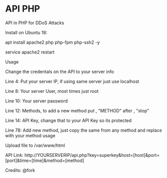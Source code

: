 # API PHP

API in PHP for DDoS Attacks


Install on Ubuntu 18:

apt install apache2 php php-fpm php-ssh2 -y

service apache2 restart


Usage

Change the credentals on the API to your server info

Line 4: Put your server IP, if using same server just use localhost

Line 8: Your server User, most times just root

Line 10: Your server password

Line 12: Methods, to add a new method put , "METHOD" after , "stop"

Line 14: API Key, change that to your API Key so its protected

Line 78: Add new method, just copy the same from any method and replace with your method usage


Upload file to /var/www/html


API Link: http://YOURSERVERIP/api.php?key=superkey&host=[host]&port=[port]&time=[time]&method=[method]


Credits: @fork
